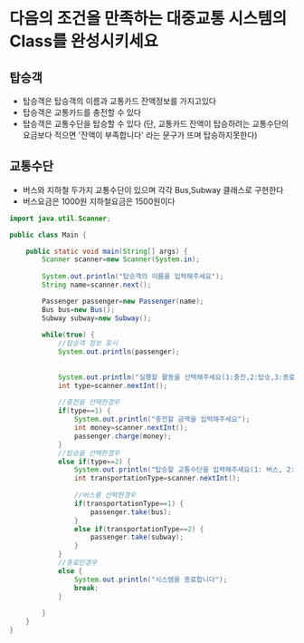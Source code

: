 
# 다음의 조건을 만족하는 대중교통 시스템의 Class를 완성시키세요

## 탑승객
- 탑승객은 탑승객의 이름과 교통카드 잔액정보를 가지고있다
- 탑승객은 교통카드를 충전할 수 있다
- 탑승객은 교통수단을 탑승할 수 있다
(단, 교통카드 잔액이 탑승하려는 교통수단의 요금보다 적으면 '잔액이 부족합니다' 라는 문구가 뜨며 탑승하지못한다)


## 교통수단
- 버스와 지하철 두가지 교통수단이 있으며 각각 Bus,Subway 클래스로 구현한다
- 버스요금은 1000원 지하철요금은 1500원이다


``` java
import java.util.Scanner;

public class Main {

	public static void main(String[] args) {
		Scanner scanner=new Scanner(System.in);
		
		System.out.println("탑승객의 이름을 입력해주세요");
		String name=scanner.next();

		Passenger passenger=new Passenger(name);
		Bus bus=new Bus();
		Subway subway=new Subway();
		
		while(true) {
			//탑승객 정보 표시
			System.out.println(passenger);
			
			
			System.out.println("실행할 활동을 선택해주세요(1:충전,2:탑승,3:종료)");
			int type=scanner.nextInt();
			
			//충전을 선택한경우
			if(type==1) {
				System.out.println("충전할 금액을 입력해주세요");
				int money=scanner.nextInt();
				passenger.charge(money);
			}
			//탑승을 선택한경우
			else if(type==2) {
				System.out.println("탑승할 교통수단을 입력해주세요(1: 버스, 2:지하철)");
				int transportationType=scanner.nextInt();
				
				//버스를 선택한경우
				if(transportationType==1) {
					passenger.take(bus);
				}
				else if(transportationType==2) {
					passenger.take(subway);
				}
			}
			//종료인경우
			else {
				System.out.println("시스템을 종료합니다");
				break;
			}
			
		}
	}
}
```
